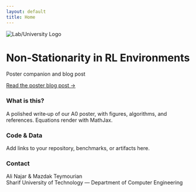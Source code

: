 ```yaml
---
layout: default
title: Home
---
```



<link rel="stylesheet" href="{{ site.baseurl }}/assets/css/custom.css">


<div class="hero">
<img src="{{ site.baseurl }}/assets/img/logo.png" alt="Lab/University Logo" class="hero-logo" />
<h1>Non‑Stationarity in RL Environments</h1>
<p class="subtitle">Poster companion and blog post</p>
<a class="btn" href="{{ site.baseurl }}/2025/09/09/non-stationarity-in-rl.html">Read the poster blog post →</a>
</div>


<section class="grid">
<div class="card">
<h3>What is this?</h3>
<p>A polished write‑up of our A0 poster, with figures, algorithms, and references. Equations render with MathJax.</p>
</div>
<div class="card">
<h3>Code & Data</h3>
<p>Add links to your repository, benchmarks, or artifacts here.</p>
</div>
<div class="card">
<h3>Contact</h3>
<p>Ali Najar &amp; Mazdak Teymourian<br>Sharif University of Technology — Department of Computer Engineering</p>
</div>
</section>